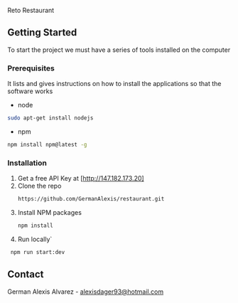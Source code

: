  Reto Restaurant



<!-- GETTING STARTED -->
## Getting Started

To start the project we must have a series of tools installed on the computer

### Prerequisites
It lists and gives instructions on how to install the applications so that the software works

 * node
  ```sh
 sudo apt-get install nodejs
  ```
 * npm
  ```sh
  npm install npm@latest -g
  ```
### Installation

1. Get a free API Key at [http://147.182.173.20]
2. Clone the repo
   ```sh
   https://github.com/GermanAlexis/restaurant.git
   ```
3. Install NPM packages
   ```sh
   npm install
   ```
4. Run locally`
  ```sh
   npm run start:dev
   ```
   
   <!-- CONTACT -->
## Contact

German Alexis Alvarez - alexisdager93@hotmail.com
